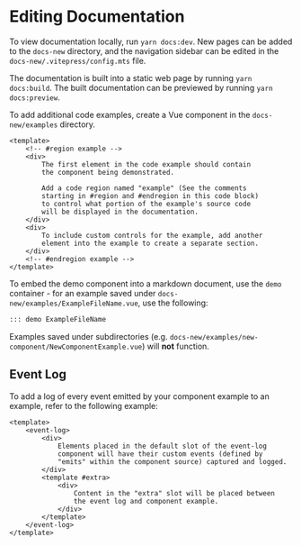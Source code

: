 # Editing Documentation

To view documentation locally, run `yarn docs:dev`. New pages can be added to the `docs-new` directory, and the
navigation sidebar can be edited in the `docs-new/.vitepress/config.mts` file.

The documentation is built into a static web page by running `yarn docs:build`. The built documentation can be previewed
by running `yarn docs:preview`.

To add additional code examples, create a Vue component in the `docs-new/examples` directory.

```vue
<template>
    <!-- #region example -->
    <div>
        The first element in the code example should contain 
        the component being demonstrated.
        
        Add a code region named "example" (See the comments 
        starting in #region and #endregion in this code block)
        to control what portion of the example's source code 
        will be displayed in the documentation.  
    </div>
    <div>
        To include custom controls for the example, add another
        element into the example to create a separate section.
    </div>
    <!-- #endregion example -->
</template>
```

To embed the demo component into a markdown document, use the `demo` container - for an example saved under
`docs-new/examples/ExampleFileName.vue`, use the following:

```markdown
::: demo ExampleFileName
```

Examples saved under subdirectories (e.g. `docs-new/examples/new-component/NewComponentExample.vue`) will **not** function.

## Event Log

To add a log of every event emitted by your component example to an example, refer to the following example:

```vue
<template>
    <event-log>
        <div>
            Elements placed in the default slot of the event-log 
            component will have their custom events (defined by 
            "emits" within the component source) captured and logged.
        </div>
        <template #extra>
            <div>
                Content in the "extra" slot will be placed between 
                the event log and component example.
            </div>
        </template>
    </event-log>
</template>
```
